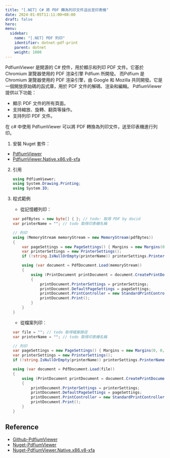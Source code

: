 ```yaml
---
title: "[.NET] C# 將 PDF 轉為列印文件送出至印表機"
date: 2024-01-05T11:11:00+08:00
draft: false
hero: 
menu:
  sidebar:
    name: "[.NET] PDF 列印"
    identifier: dotnet-pdf-print
    parent: dotnet
    weight: 1000
---
```

PdfiumViewer 是開源的 C# 控件，用於顯示和列印 PDF 文件。它基於 Chromium 瀏覽器使用的 PDF 渲染引擎 Pdfium 所開發。
而Pdfium 是 Chromium 瀏覽器使用的 PDF 渲染引擎，由 Google 和 Mozilla 共同開發。它是一個開放原始碼的函式庫，用於 PDF 文件的解碼、渲染和編輯。
PdfiumViewer 提供以下功能：
 - 顯示 PDF 文件的所有頁面。
 - 支持縮放、旋轉、翻頁等操作。
 - 支持列印 PDF 文件。

在 c# 中使用 PdfiumViewer 可以將 PDF 轉換為列印文件，送至印表機進行列印。

1. 安裝 Nuget 套件：
 - [PdfiumViewer](https://www.nuget.org/packages/PdfiumViewer/2.13.0)
 - [PdfiumViewer.Native.x86.v8-xfa](https://www.nuget.org/packages/PdfiumViewer.Native.x86.v8-xfa/)

2. 引用
    ```c#
    using PdfiumViewer;
    using System.Drawing.Printing;
    using System.IO;
    ```

3. 程式範例
    - 從記憶體列印：  
    ```c#
    var pdfBytes = new byte[] { }; // todo: 取得 PDF by docid
    var printerName = ""; // todo 取得印表機名稱

    // 列印
    using (MemoryStream memoryStream = new MemoryStream(pdfBytes))
    {
        var pageSettings = new PageSettings() { Margins = new Margins(0, 0, 0, 0) };
        var printerSettings = new PrinterSettings();
        if (!string.IsNullOrEmpty(printerName)) printerSettings.PrinterName = printerName;

        using (var document = PdfDocument.Load(memoryStream))
        {
            using (PrintDocument printDocument = document.CreatePrintDocument())
            {
                printDocument.PrinterSettings = printerSettings;
                printDocument.DefaultPageSettings = pageSettings;
                printDocument.PrintController = new StandardPrintController();
                printDocument.Print();
            }
        }
    }
    ```
    - 從檔案列印：  
    ```c#
    var file = ""; // todo 取得檔案路徑
    var printerName = ""; // todo 取得印表機名稱

    // 列印
    var pageSettings = new PageSettings() { Margins = new Margins(0, 0, 0, 0) };
    var printerSettings = new PrinterSettings();
    if (!string.IsNullOrEmpty(printerName)) printerSettings.PrinterName = printerName;

    using (var document = PdfDocument.Load(file))
    {
        using (PrintDocument printDocument = document.CreatePrintDocument())
        {
            printDocument.PrinterSettings = printerSettings;
            printDocument.DefaultPageSettings = pageSettings;
            printDocument.PrintController = new StandardPrintController();
            printDocument.Print();
        }
    }
    ```
## Reference
- [Github-PdfiumViewer](http://github.com/pvginkel/PdfiumViewer)
- [Nuget-PdfiumViewer](https://www.nuget.org/packages/PdfiumViewer/2.13.0)
- [Nuget-PdfiumViewer.Native.x86.v8-xfa](https://www.nuget.org/packages/PdfiumViewer.Native.x86.v8-xfa/)